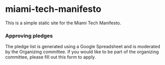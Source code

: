 # miami-tech-manifesto

This is a simple static site for the Miami Tech Manifesto.

### Approving pledges
The pledge list is generated using a Google Spreadsheet and is moderated by the Organizing committee. If you would like to be part of the organizing committee, please fill out this form to apply.
